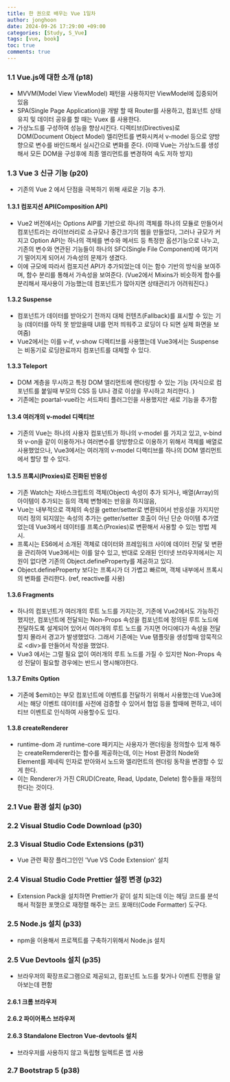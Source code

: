 ```yaml
---
title: 한 권으로 배우는 Vue 1일차
author: jonghoon
date: 2024-09-26 17:29:00 +09:00
categories: [Study, S_Vue]
tags: [vue, book]
toc: true
comments: true
---
```

  

### **1.1 Vue.js에 대한 소개 (p18)**  
  - MVVM(Model View ViewModel) 패턴을 사용하지만 ViewModel에 집중되어 있음
  - SPA(Single Page Application)을 개발 할 때 Router를 사용하고, 컴포넌트 상태유지 및 데이터 공유를 할 때는 Vuex 를 사용한다.
  - 가상노드를 구성하여 성능을 향상시킨다. 디렉티브(Directives)로 DOM(Document Object Model) 엘리먼트를 변화시켜서 v-model 등으로 양방향으로 변수를 바인드해서 실시간으로 변화를 준다. (이때 Vue는 가상노드를 생성해서 모든 DOM을 구성후에 최종 엘리먼트를 변경하여 속도 저하 방지) 

### **1.3 Vue 3 신규 기능 (p20)**  
  - 기존의 Vue 2 에서 단점을 극복하기 위해 새로운 기능 추가.

#### **1.3.1 컴포지션 API(Composition API)**
  - Vue2 버전에서는 Options AIP를 기반으로 하나의 객체를 하나의 모듈로 만들어서 컴포넌트라는 라이브러리로 소규모나 중간크기의 웹을 만들었다, 그러나 규모가 커지고 Option API는 하나의 객체를 변수와 메서드 등 특정한 옵션기능으로 나누고, 기존의 변수와 연관된 기능들이 하나의 SFC(Single File Component)에 여기저기 떨어지게 되어서 가속성의 문제가 생겼다.
  - 이에 규모에 따라서 컴포지션 API가 추가되었는데 이는 함수 기반의 방식을 보여주며, 함수 분리를 통해서 가속성을 보여준다. (Vue2에서 Mixins가 비슷하게 함수를 분리해서 재사용이 가능했는데 컴포넌트가 많아지면 상태관리가 어려워진다.) 
  
#### **1.3.2 Suspense**
  - 컴포넌트가 데이터를 받아오기 전까지 대체 컨텐츠(Fallback)를 표시할 수 있는 기능 (데이터를 아직 못 받았을때 UI를 먼저 띄워주고 로딩이 다 되면 실제 화면을 보여줌)
  - Vue2에서는 이를 v-if, v-show 디렉티브를 사용했는데 Vue3에서는 Suspense는 비동기로 로딩완료까지 컴포넌트를 대체할 수 있다.

#### **1.3.3 Teleport**
  - DOM 계층을 무시하고 특정 DOM 엘리먼트에 랜더링할 수 있는 기능 (자식으로 컴포넌트를 붙일때 부모의 CSS 등 UI나 경로 이상을 무시하고 처리한다. )
  - 기존에는 poartal-vue라는 서드파티 플러그인을 사용했지만 새로 기능을 추가함

#### **1.3.4 여러개의 v-model 디렉티브**
  - 기존의 Vue는 하나의 사용자 컴포넌트가 하나의 v-model 를 가지고 있고, v-bind와 v-on을 같이 이용하거나 여러변수를 양방향으로 이용하기 위해서 객체를 배열로 사용했었으나, Vue3에서는 여러개의 v-model 디랙티브를 하나의 DOM 앨리먼트에서 할당 할 수 있다.

#### **1.3.5 프록시(Proxies)로 진화된 반응성**
  - 기존 Watch는 자바스크립트의 객체(Object) 속성이 추가 되거나, 배열(Array)의 아이템이 추가되는 등의 객체 변형에는 반응을 하지않음,
  - Vue는 내부적으로 객체의 속성을 getter/setter로 변환되어서 반응성을 가지지만 미리 정의 되지않는 속성의 추가는 getter/setter 호출이 아닌 단순 아이템 추가였었는데 Vue3에서 데이터를 프록스(Proxies)로 변환해서 사용할 수 있는 방법 제시.
  - 프록시는 ES6에서 소개된 객체로 데이터와 프레임워크 사이에 데이터 전달 및 변환을 관리하여 Vue3에서는 이를 알수 있고, 반대로 오래된 인터넷 브라우저에서는 지원이 없다면 기존의 Object.defineProperty를 제공하고 있다.
  - Object.defineProperty 보다는 프록시가 더 가볍고 빠르며, 객체 내부에서 프록시의 변화를 관리한다. (ref, reactive를 사용)
  
#### **1.3.6 Fragments**
  - 하나의 컴포넌트가 여러개의 루트 노드를 가지는것, 기존에 Vue2에서도 가능하긴 했지만, 컴포넌트에 전달되는 Non-Props 속성을 컴포넌트에 정의된 루트 노드에 전달하도록 설계되어 있어서 여러개의 루트 노드를 가지면 어디에다가 속성을 전달할지 몰라서 경고가 발생했었다. 그래서 기존에는 Vue 탬플릿을 생성할때 암묵적으로 \<div\>를 만들어서 작성을 했었다.
  - Vue3 에서는 그럴 필요 없이 여러개의 루트 노드를 가질 수 있지만 Non-Props 속성 전달이 필요할 경우에는 반드시 명시해야한다.

#### **1.3.7 Emits Option**
  - 기존에 $emit()는 부모 컴포넌트에 이벤트를 전달하기 위해서 사용했는데 Vue3에서는 해당 이벤트 데이터를 사전에 검증할 수 있어서 협업 등을 할때에 편하고, 네이티브 이벤트로 인식하여 사용할수도 있다.  

#### **1.3.8 createRenderer**
  - runtime-dom 과 runtime-core 패키지는 사용자가 랜더링을 정의할수 있게 해주는 createRemderer라는 함수를 제공하는데, 이는 Host 환경의 Node와 Element를 제네릭 인자로 받아와서 노드와 엘리먼트의 렌더링 동작을 변경할 수 있게 한다.
  - 이는 Renderer가 가진 CRUD(Create, Read, Update, Delete) 함수들을 재정의 한다는 것이다. 

  
  
### **2.1 Vue 환경 설치 (p30)**  

### **2.2 Visual Studio Code Download (p30)**  

### **2.3 Visual Studio Code Extensions (p31)**  
  - Vue 관련 확장 플러그인인 'Vue VS Code Extension' 설치 

### **2.4 Visual Studio Code Prettier 설정 변경 (p32)**  
  - Extension Pack을 설치하면 Prettier가 같이 설치 되는데 이는 헤딩 코드를 분석해서 적절한 포맷으로 재정렬 해주는 코드 포매터(Code Formatter) 도구다.

### **2.5 Node.js 설치 (p33)**  
  - npm을 이용해서 프로젝트를 구축하기위해서 Node.js 설치 

### **2.5 Vue Devtools 설치 (p35)**  
  - 브라우저의 확장프로그램으로 제공되고, 컴포넌트 노드를 찾거나 이벤트 진행을 알아보는데 편함

#### **2.6.1 크롬 브라우저**  
#### **2.6.2 파이어폭스 브라우저**
#### **2.6.3 Standalone Electron Vue-devtools 설치**
  - 브라우저를 사용하지 않고 독립형 일렉트론 앱 사용  

### **2.7 Bootstrap 5 (p38)**  